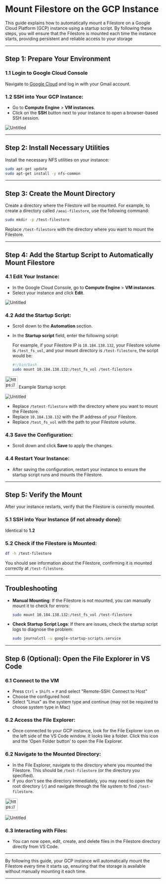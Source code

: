 # Mount Filestore on the GCP Instance

This guide explains how to automatically mount a Filestore on a Google Cloud Platform (GCP) instance using a startup script. By following these steps, you will ensure that the Filestore is mounted each time the instance starts, providing persistent and reliable access to your storage

---

## Step 1: Prepare Your Environment

### **1.1 Login to Google Cloud Console**

Navigate to [Google Cloud](https://cloud.google.com/) and log in with your Gmail account.

### **1.2 SSH into Your GCP Instance**:

- Go to **Compute Engine** > **VM instances**.
- Click on the **SSH** button next to your instance to open a browser-based SSH session.

<aside>

![Untitled](image6.png)

</aside>

---

## Step 2: Install Necessary Utilities

Install the necessary NFS utilities on your instance:

```bash
sudo apt-get update
sudo apt-get install -y nfs-common
```

---

## Step 3: Create the Mount Directory

Create a directory where the Filestore will be mounted. For example, to create a directory called `/aeai-filestore`, use the following command:

```bash
sudo mkdir -p /test-filestore
```

Replace `/test-filestore` with the directory where you want to mount the Filestore.

---

## Step 4: Add the Startup Script to Automatically Mount Filestore

### **4.1 Edit Your Instance**:

- In the Google Cloud Console, go to **Compute Engine** > **VM instances**.
- Select your instance and click **Edit**.

<aside>


![Untitled](image7.png)

</aside>

### **4.2 Add the Startup Script**:

- Scroll down to the **Automation** section.
- In the **Startup script** field, enter the following script:
    
    For example, if your Filestore IP is `10.184.138.132`, your Filestore volume is `/test_fs_vol`, and your mount directory is `/test-filestore`, the script would be:
    
    ```bash
    #!/bin/bash
    sudo mount 10.184.138.132:/test_fs_vol /test-filestore
    ```
    

<aside>
<img src="https://www.notion.so/icons/camera_gray.svg" alt="https://www.notion.so/icons/camera_gray.svg" width="40px" /> Example Startup script:

![Untitled](image8.png)

</aside>

- Replace `/tetest-filestore` with the directory where you want to mount the Filestore.
- Replace `10.184.138.132` with the IP address of your Filestore.
- Replace `/test_fs_vol` with the path to your Filestore volume.

### **4.3 Save the Configuration**:

- Scroll down and click **Save** to apply the changes.

### **4.4 Restart Your Instance**:

- After saving the configuration, restart your instance to ensure the startup script runs and mounts the Filestore.

---

## Step 5: Verify the Mount

After your instance restarts, verify that the Filestore is correctly mounted.

### **5.1 SSH into Your Instance** (if not already done):

Identical to **1.2** 

### **5.2 Check if the Filestore is Mounted**:

```bash
df -h /test-filestore
```

You should see information about the Filestore, confirming it is mounted correctly at `/test-filestore`.

---

## Troubleshooting

- **Manual Mounting**:
If the Filestore is not mounted, you can manually mount it to check for errors:
    
    ```bash
    sudo mount 10.184.138.132:/test_fs_vol /test-filestore
    ```
    

- **Check Startup Script Logs**:
If there are issues, check the startup script logs to diagnose the problem:
    
    ```bash
    sudo journalctl -u google-startup-scripts.service
    ```
    

---

## Step 6 (Optional): Open the File Explorer in VS Code

### **6.1 Connect to the VM**

- Press `Ctrl` + `Shift` + `P` and select "Remote-SSH: Connect to Host"
- Choose the configured host
- Select "Linux" as the system type and continue (may not be required to choose system type in Mac)

### **6.2 Access the File Explorer**:

- Once connected to your GCP instance, look for the File Explorer icon on the left side of the VS Code window. It looks like a folder. Click this icon and the ‘Open Folder button’ to open the File Explorer.

### **6.2 Navigate to the Mounted Directory**:

- In the File Explorer, navigate to the directory where you mounted the Filestore. This should be `/test-filestore` (or the directory you specified).
- If you don't see the directory immediately, you may need to open the root directory (`/`) and navigate through the file system to find `/test-filestore`.

<aside>
<img src="https://www.notion.so/icons/camera_gray.svg" alt="https://www.notion.so/icons/camera_gray.svg" width="40px" />

![Untitled](image9.png)

</aside>

### **6.3 Interacting with Files**:

- You can now open, edit, create, and delete files in the Filestore directory directly from VS Code.

---

By following this guide, your GCP instance will automatically mount the Filestore every time it starts up, ensuring that the storage is available without manually mounting it each time.

---
